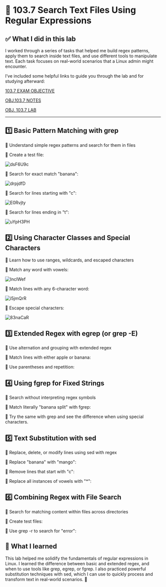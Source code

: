# 🧪 103.7 Search Text Files Using Regular Expressions 

## ✅ What I did in this lab
I worked through a series of tasks that helped me build regex patterns, apply them to search inside text files, and use different tools to manipulate text. Each task focuses on real-world scenarios that a Linux admin might encounter.

I’ve included some helpful links to guide you through the lab and for studying afterward:

[103.7 EXAM OBJECTIVE](https://www.lpi.org/our-certifications/exam-101-102-objectives/#103.7_Search_text_files_using_regular_expressions)

[OBJ.103.7 NOTES]()

[OBJ. 103.7 LAB]()

---

## 1️⃣ Basic Pattern Matching with grep
🔹 Understand simple regex patterns and search for them in files

🔹 Create a test file:

![dsF6U9c](https://github.com/user-attachments/assets/cf595f78-b599-4b8b-9882-146ae2796540)

🔹 Search for exact match "banana":

![drpjdfD](https://github.com/user-attachments/assets/3259d242-e1e6-44bc-b2d6-84eebd05e1fb)

🔹 Search for lines starting with "c":

![E0Rvjty](https://github.com/user-attachments/assets/46dbece5-ba37-441b-a052-b6ae771619e0)

🔹 Search for lines ending in "t":

![uYpH3PH](https://github.com/user-attachments/assets/754cba57-5386-4bde-9656-fb85fd45593a)


## 2️⃣ Using Character Classes and Special Characters
🔹 Learn how to use ranges, wildcards, and escaped characters

🔹 Match any word with vowels:

![InclWef](https://github.com/user-attachments/assets/0714c311-6662-4b1a-9d2b-58a04983eb28)

🔹 Match lines with any 6-character word:

![i5jmQrR](https://github.com/user-attachments/assets/cbbad6c4-5e55-4ac7-a5f3-0b63a371648a)

🔹 Escape special characters:

![83naCaR](https://github.com/user-attachments/assets/49692345-ea6e-44dd-aa0b-5fef0df504d9)

## 3️⃣ Extended Regex with egrep (or grep -E)
🔹 Use alternation and grouping with extended regex

🔹 Match lines with either apple or banana:

🔹 Use parentheses and repetition:

## 4️⃣ Using fgrep for Fixed Strings
🔹 Search without interpreting regex symbols

🔹 Match literally "banana split" with fgrep:

🔹 Try the same with grep and see the difference when using special characters.

## 5️⃣ Text Substitution with sed
🔹 Replace, delete, or modify lines using sed with regex

🔹 Replace "banana" with "mango":

🔹 Remove lines that start with "c":

🔹 Replace all instances of vowels with "*":

## 6️⃣ Combining Regex with File Search
🔹 Search for matching content within files across directories

🔹 Create test files:

🔹 Use grep -r to search for "error":


## 🧠 What I learned
This lab helped me solidify the fundamentals of regular expressions in Linux. I learned the difference between basic and extended regex, and when to use tools like grep, egrep, or fgrep. I also practiced powerful substitution techniques with sed, which I can use to quickly process and transform text in real-world scenarios. 🚀

